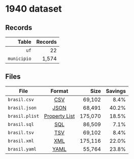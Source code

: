 # 1940 dataset

## Records

|       Table | Records |
| -----------:| -------:|
|        `uf` |      22 |
| `municipio` |   1,574 |

## Files

| File           | Format                                                       |      Size | Savings |
| -------------- |:------------------------------------------------------------:| ---------:| -------:|
| `brasil.csv`   | [CSV](https://en.wikipedia.org/wiki/Comma-separated_values)  |    69,102 |    8.4% |
| `brasil.json`  | [JSON](https://en.wikipedia.org/wiki/JSON)                   |    68,491 |   40.2% |
| `brasil.plist` | [Property List](https://en.wikipedia.org/wiki/Property_list) |   175,070 |   18.5% |
| `brasil.sql`   | [SQL](https://en.wikipedia.org/wiki/SQL)                     |    86,509 |    7.1% |
| `brasil.tsv`   | [TSV](https://en.wikipedia.org/wiki/Tab-separated_values)    |    69,102 |    8.4% |
| `brasil.xml`   | [XML](https://en.wikipedia.org/wiki/XML)                     |   175,116 |   22.0% |
| `brasil.yaml`  | [YAML](https://en.wikipedia.org/wiki/YAML)                   |    55,764 |   23.8% |
